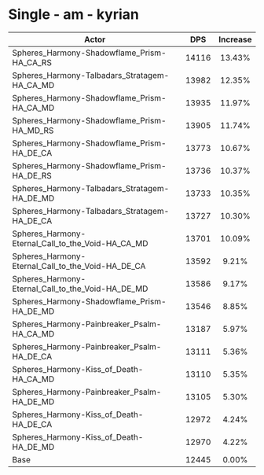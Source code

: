 # Single - am - kyrian
| Actor | DPS | Increase |
|---|:---:|:---:|
|Spheres_Harmony-Shadowflame_Prism-HA_CA_RS|14116|13.43%|
|Spheres_Harmony-Talbadars_Stratagem-HA_CA_MD|13982|12.35%|
|Spheres_Harmony-Shadowflame_Prism-HA_CA_MD|13935|11.97%|
|Spheres_Harmony-Shadowflame_Prism-HA_MD_RS|13905|11.74%|
|Spheres_Harmony-Shadowflame_Prism-HA_DE_CA|13773|10.67%|
|Spheres_Harmony-Shadowflame_Prism-HA_DE_RS|13736|10.37%|
|Spheres_Harmony-Talbadars_Stratagem-HA_DE_MD|13733|10.35%|
|Spheres_Harmony-Talbadars_Stratagem-HA_DE_CA|13727|10.30%|
|Spheres_Harmony-Eternal_Call_to_the_Void-HA_CA_MD|13701|10.09%|
|Spheres_Harmony-Eternal_Call_to_the_Void-HA_DE_CA|13592|9.21%|
|Spheres_Harmony-Eternal_Call_to_the_Void-HA_DE_MD|13586|9.17%|
|Spheres_Harmony-Shadowflame_Prism-HA_DE_MD|13546|8.85%|
|Spheres_Harmony-Painbreaker_Psalm-HA_CA_MD|13187|5.97%|
|Spheres_Harmony-Painbreaker_Psalm-HA_DE_CA|13111|5.36%|
|Spheres_Harmony-Kiss_of_Death-HA_CA_MD|13110|5.35%|
|Spheres_Harmony-Painbreaker_Psalm-HA_DE_MD|13105|5.30%|
|Spheres_Harmony-Kiss_of_Death-HA_DE_CA|12972|4.24%|
|Spheres_Harmony-Kiss_of_Death-HA_DE_MD|12970|4.22%|
|Base|12445|0.00%|
